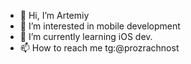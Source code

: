 - 👋 Hi, I’m Artemiy
- 👀 I’m interested in mobile development
- 🌱 I’m currently learning iOS dev.
- 📫 How to reach me tg:@prozrachnost

<!---
artemiyKew/artemiyKew is a ✨ special ✨ repository because its `README.md` (this file) appears on your GitHub profile.
You can click the Preview link to take a look at your changes.
--->
